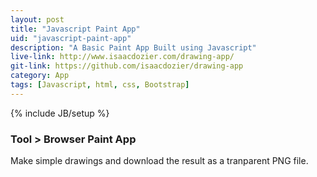 ```yaml
---
layout: post
title: "Javascript Paint App"
uid: "javascript-paint-app"
description: "A Basic Paint App Built using Javascript"
live-link: http://www.isaacdozier.com/drawing-app/
git-link: https://github.com/isaacdozier/drawing-app
category: App
tags: [Javascript, html, css, Bootstrap]
---
```

{% include JB/setup %}

### Tool > Browser Paint App

Make simple drawings and download the result as a tranparent PNG file.
